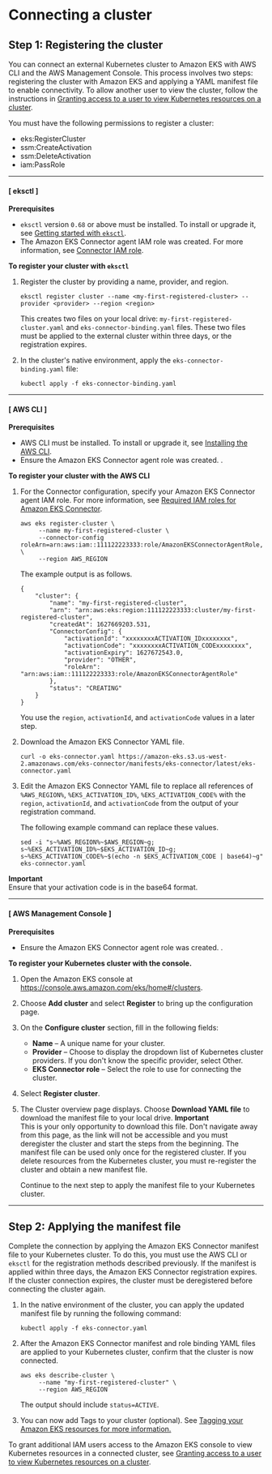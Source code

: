 # Connecting a cluster<a name="connecting-cluster"></a>

## Step 1: Registering the cluster<a name="connector-connecting"></a>

You can connect an external Kubernetes cluster to Amazon EKS with AWS CLI and the AWS Management Console\. This process involves two steps: registering the cluster with Amazon EKS and applying a YAML manifest file to enable connectivity\. To allow another user to view the cluster, follow the instructions in [Granting access to a user to view Kubernetes resources on a cluster](connector-grant-access.md)\.

You must have the following permissions to register a cluster:
+  eks:RegisterCluster 
+  ssm:CreateActivation
+ ssm:DeleteActivation
+  iam:PassRole

------
#### [ eksctl ]

**Prerequisites**
+ `eksctl` version `0.68` or above must be installed\. To install or upgrade it, see [Getting started with `eksctl`](https://docs.aws.amazon.com/eks/latest/userguide/getting-started-eksctl.html)\.
+ The Amazon EKS Connector agent IAM role was created\. For more information, see [Connector IAM role](https://docs.aws.amazon.com/eks/latest/userguide/connector_IAM_role.html)\.<a name="connect-cluster-eksctl"></a>

**To register your cluster with `eksctl`**

1. Register the cluster by providing a name, provider, and region\.

   ```
   eksctl register cluster --name <my-first-registered-cluster> --provider <provider> --region <region>
   ```

   This creates two files on your local drive: `my-first-registered-cluster.yaml` and `eks-connector-binding.yaml` files\. These two files must be applied to the external cluster within three days, or the registration expires\.

1. In the cluster's native environment, apply the `eks-connector-binding.yaml` file:

   ```
   kubectl apply -f eks-connector-binding.yaml
   ```

------
#### [ AWS CLI ]

**Prerequisites**
+ AWS CLI must be installed\. To install or upgrade it, see [Installing the AWS CLI](https://docs.aws.amazon.com/cli/latest/userguide/cli-chap-install.html)\.
+ Ensure the Amazon EKS Connector agent role was created\. \.<a name="connect-cluster-cli"></a>

**To register your cluster with the AWS CLI**

1. For the Connector configuration, specify your Amazon EKS Connector agent IAM role\. For more information, see [Required IAM roles for Amazon EKS Connector](eks-connector.md#connector-iam-permissions)\.

   ```
   aws eks register-cluster \
        --name my-first-registered-cluster \
        --connector-config roleArn=arn:aws:iam::111122223333:role/AmazonEKSConnectorAgentRole,provider="OTHER" \
        --region AWS_REGION
   ```

   The example output is as follows\.

   ```
   {
       "cluster": {
           "name": "my-first-registered-cluster",
           "arn": "arn:aws:eks:region:111122223333:cluster/my-first-registered-cluster",
           "createdAt": 1627669203.531,
           "ConnectorConfig": {
               "activationId": "xxxxxxxxACTIVATION_IDxxxxxxxx",
               "activationCode": "xxxxxxxxACTIVATION_CODExxxxxxxx",
               "activationExpiry": 1627672543.0,
               "provider": "OTHER",
               "roleArn": "arn:aws:iam::111122223333:role/AmazonEKSConnectorAgentRole"
           },
           "status": "CREATING"
       }
   }
   ```

   You use the `region`, `activationId`, and `activationCode` values in a later step\.

1. Download the Amazon EKS Connector YAML file\.

   ```
   curl -o eks-connector.yaml https://amazon-eks.s3.us-west-2.amazonaws.com/eks-connector/manifests/eks-connector/latest/eks-connector.yaml
   ```

1. Edit the Amazon EKS Connector YAML file to replace all references of `%AWS_REGION%`, `%EKS_ACTIVATION_ID%`, `%EKS_ACTIVATION_CODE%` with the `region`, `activationId`, and `activationCode` from the output of your registration command\.

   The following example command can replace these values\.

   ```
   sed -i "s~%AWS_REGION%~$AWS_REGION~g; s~%EKS_ACTIVATION_ID%~$EKS_ACTIVATION_ID~g; s~%EKS_ACTIVATION_CODE%~$(echo -n $EKS_ACTIVATION_CODE | base64)~g" eks-connector.yaml
   ```

**Important**  
Ensure that your activation code is in the base64 format\.

------
#### [ AWS Management Console ]<a name="create-cluster-prerequisites"></a>

**Prerequisites**
+ Ensure the Amazon EKS Connector agent role was created\. \.

**To register your Kubernetes cluster with the console\.**

1. Open the Amazon EKS console at [https://console\.aws\.amazon\.com/eks/home\#/clusters](https://console.aws.amazon.com/eks/home#/clusters)\.

1. Choose **Add cluster** and select **Register** to bring up the configuration page\.

1. On the **Configure cluster** section, fill in the following fields:
   + **Name** – A unique name for your cluster\.
   + **Provider** – Choose to display the dropdown list of Kubernetes cluster providers\. If you don't know the specific provider, select Other\.
   + **EKS Connector role** – Select the role to use for connecting the cluster\. 

1. Select **Register cluster**\.

1. The Cluster overview page displays\. Choose **Download YAML file** to download the manifest file to your local drive\. 
**Important**  
This is your only opportunity to download this file\. Don't navigate away from this page, as the link will not be accessible and you must deregister the cluster and start the steps from the beginning\.
The manifest file can be used only once for the registered cluster\. If you delete resources from the Kubernetes cluster, you must re\-register the cluster and obtain a new manifest file\.

   Continue to the next step to apply the manifest file to your Kubernetes cluster\.

------

## Step 2: Applying the manifest file<a name="eks-connector-apply"></a>

Complete the connection by applying the Amazon EKS Connector manifest file to your Kubernetes cluster\. To do this, you must use the AWS CLI or `eksctl` for the registration methods described previously\. If the manifest is applied within three days, the Amazon EKS Connector registration expires\. If the cluster connection expires, the cluster must be deregistered before connecting the cluster again\.

1. In the native environment of the cluster, you can apply the updated manifest file by running the following command:

   ```
   kubectl apply -f eks-connector.yaml
   ```

1. After the Amazon EKS Connector manifest and role binding YAML files are applied to your Kubernetes cluster, confirm that the cluster is now connected\.

   ```
   aws eks describe-cluster \
        --name "my-first-registered-cluster" \
        --region AWS_REGION
   ```

   The output should include `status=ACTIVE`\.

1. You can now add Tags to your cluster \(optional\)\. See [Tagging your Amazon EKS resources for more information\.](https://docs.aws.amazon.com/eks/latest/userguide/eks-using-tags.html)

To grant additional IAM users access to the Amazon EKS console to view Kubernetes resources in a connected cluster, see [Granting access to a user to view Kubernetes resources on a cluster](connector-grant-access.md)\.